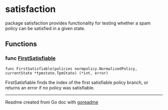 # satisfaction

package satisfaction provides functionality for testing whether a spam
policy can be satisfied in a given state.

## Functions

### func [FirstSatisfiable](/satisfaction.go#L16)

`func FirstSatisfiable(policies normpolicy.NormalizedPolicy, currentState *tpmstate.TpmState) (*int, error)`

FirstSatisfiable finds the index of the first satisfiable policy branch, or returns an error if no policy was satisfiable.

---
Readme created from Go doc with [goreadme](https://github.com/posener/goreadme)
